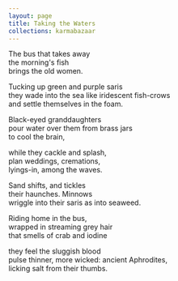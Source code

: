 ```yaml
---
layout: page
title: Taking the Waters
collections: karmabazaar
---
```


<p>The bus that takes away <br>
the morning's fish<br>
brings the old women.</p>
<p>Tucking up green and purple saris<br>
they wade into the sea like iridescent fish-crows <br>
and settle themselves in the foam.</p>
<p>Black-eyed granddaughters<br>
pour water over them from brass jars <br>
to cool the brain,</p>
<p>while they cackle and splash, <br>
plan weddings, cremations, <br>
lyings-in, among the waves.</p>
<p>Sand shifts, and tickles<br>
their haunches. Minnows<br>
wriggle into their saris as into seaweed.</p>
<p>Riding home in the bus,<br>
wrapped in streaming grey hair <br>
that smells of crab and iodine</p>
<p>they feel the sluggish blood<br>
pulse thinner, more wicked: ancient Aphrodites, <br>
licking salt from their thumbs.</p>

